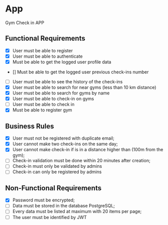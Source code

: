# App

Gym Check in APP

## Functional Requirements
- [x] User must be able to register
- [x] User must be able to authenticate
- [x] Must be able to get the logged user profile data
- [] Must be able to get the logged user previous check-ins number
- [ ] User must be able to see the history of the check-ins
- [x] User must be able to search for near gyms (less than 10 km distance)
- [x] User must be able to search for gyms by name 
- [x] User must be able to check-in on gyms 
- [ ] User must be able to check in
- [x] Must be able to register gym

## Business Rules
- [x] User must not be registered with duplicate email;
- [x] User cannot make two check-ins on the same day;
- [x] User cannot make check-in if is in a distance higher than (100m from the gym);
- [ ] Check-in validation must be done within 20 minutes after creation;
- [ ] Check-in must only be validated by admins
- [ ] Check-in can only be registered by admins

## Non-Functional Requirements
- [x] Password must be encrypted;
- [ ] Data must be stored in the database PostgreSQL;
- [ ] Every data must be listed at maximum with 20 items per page;
- [ ] The user must be identified by JWT